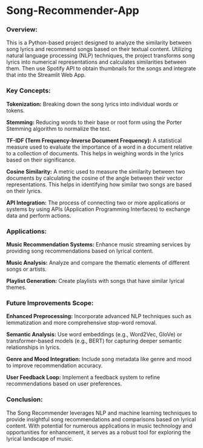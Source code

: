 # Song-Recommender-App
### Overview:
This is a Python-based project designed to analyze the similarity between song lyrics and recommend songs based on their textual content. Utilizing natural language processing (NLP) techniques, the project transforms song lyrics into numerical representations and calculates similarities between them. Then use Spotify API to obtain thumbnails for the songs and integrate that into the Streamlit Web App.

### Key Concepts:

**Tokenization:** Breaking down the song lyrics into individual words or tokens.<br />

**Stemming:** Reducing words to their base or root form using the Porter Stemming algorithm to normalize the text.<br />

**TF-IDF (Term Frequency-Inverse Document Frequency):** A statistical measure used to evaluate the importance of a word in a document relative to a collection of documents. This helps in weighing words in the lyrics based on their significance.<br />

**Cosine Similarity:** A metric used to measure the similarity between two documents by calculating the cosine of the angle between their vector representations. This helps in identifying how similar two songs are based on their lyrics.<br />

**API Integration:** The process of connecting two or more applications or systems by using APIs (Application Programming Interfaces) to exchange data and perform actions.

### Applications:

**Music Recommendation Systems:** Enhance music streaming services by providing song recommendations based on lyrical content.<br />

**Music Analysis:** Analyze and compare the thematic elements of different songs or artists.<br />

**Playlist Generation:** Create playlists with songs that have similar lyrical themes.<br />

### Future Improvements Scope:

**Enhanced Preprocessing:** Incorporate advanced NLP techniques such as lemmatization and more comprehensive stop-word removal.<br />

**Semantic Analysis:** Use word embeddings (e.g., Word2Vec, GloVe) or transformer-based models (e.g., BERT) for capturing deeper semantic relationships in lyrics.<br />

**Genre and Mood Integration:** Include song metadata like genre and mood to improve recommendation accuracy.<br />

**User Feedback Loop:** Implement a feedback system to refine recommendations based on user preferences.<br />

### Conclusion:
The Song Recommender leverages NLP and machine learning techniques to provide insightful song recommendations and comparisons based on lyrical content. With potential for numerous applications in music technology and opportunities for enhancement, it serves as a robust tool for exploring the lyrical landscape of music.


